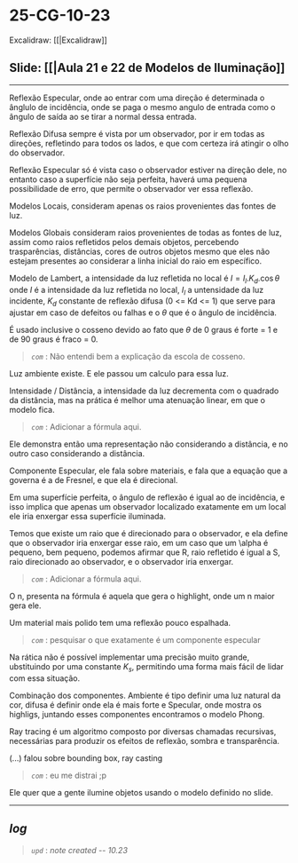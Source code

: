 # 25-CG-10-23

Excalidraw: [[|Excalidraw]]

## Slide: [[|Aula 21 e 22 de Modelos de Iluminação]]

---

Reflexão Especular, onde ao entrar com uma direção é determinada o ânglulo de incidência, onde se paga o mesmo angulo de entrada como o ângulo de saída ao se tirar a normal dessa entrada.

Reflexão Difusa sempre é vista por um observador, por ir em todas as direções, refletindo para todos os lados, e que com certeza irá atingir o olho do observador.

Reflexão Especular só é vista caso o observador estiver na direção dele, no entanto caso a superfície não seja perfeita, haverá uma pequena possibilidade de erro, que permite o observador ver essa reflexão. 

Modelos Locais, consideram apenas os raios provenientes das fontes de luz.

Modelos Globais consideram raios provenientes de todas as fontes de luz, assim como raios refletidos pelos demais objetos, percebendo trasparências, distâncias, cores de outros objetos mesmo que eles não estejam presentes ao considerar a linha inicial do raio em específico.

Modelo de Lambert, a intensidade da luz refletida no local é $I = I_l.K_d.\cos{\theta}$ onde $I$ é a intensidade da luz refletida no local, $I_l$ a untensidade da luz incidente, $K_d$ constante de reflexão difusa (0 <= Kd <= 1) que serve para ajustar em caso de defeitos ou falhas e o $\theta$ que é o ângulo de incidência.

É usado inclusive o cosseno devido ao fato que $\theta$ de 0 graus é forte = 1 e de 90 graus é fraco = 0.

> *`com`* : Não entendi bem a explicação da escola de cosseno.

Luz ambiente existe. E ele passou um calculo para essa luz.

Intensidade / Distância, a intensidade da luz decrementa com o quadrado da distância, mas na prática é melhor uma atenuação linear, em que o modelo fica.

> *`com`* : Adicionar a fórmula aqui.

Ele demonstra então uma representação não considerando a distância, e no outro caso considerando a distância.

Componente Especular, ele fala sobre materiais, e fala que a equação que a governa é a de Fresnel, e que ela é direcional.

Em uma superfície perfeita, o ângulo de reflexão é igual ao de incidência, e isso implica que apenas um observador localizado exatamente em um local ele iria enxergar essa superfície iluminada.

Temos que existe um raio que é direcionado para o observador, e ela define que o observador iria enxergar esse raio, em um caso que um \alpha é pequeno, bem pequeno, podemos afirmar que R, raio refletido é igual a S, raio direcionado ao observador, e o observador iria enxergar.

> *`com`* : Adicionar a fórmula aqui.

O n, presenta na fórmula é aquela que gera o highlight, onde um n maior gera ele.

Um material mais polido tem uma reflexão pouco espalhada.

> *`com`* : pesquisar o que exatamente é um componente especular

Na rática não é possível implementar uma precisão muito grande, ubstituindo por uma constante $K_s$, permitindo uma forma mais fácil de lidar com essa situação.

Combinação dos componentes. Ambiente é tipo definir uma luz natural da cor, difusa é definir onde ela é mais forte e Specular, onde mostra os highligs, juntando esses componentes encontramos o modelo Phong.

Ray tracing é um algoritmo composto por diversas chamadas recursivas, necessárias para produzir os efeitos de reflexão, sombra e transparência.

(...) falou sobre bounding box, ray casting

> *`com`* : eu me distrai ;p

Ele quer que a gente ilumine objetos usando o modelo definido no slide.

---

## ***log***

> *`upd`* : *note created -- 10.23*